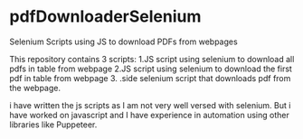 # pdfDownloaderSelenium
Selenium Scripts using JS to download PDFs from webpages

This repository contains 3 scripts:
  1.JS script using selenium to download all pdfs in table from webpage 
  2.JS script using selenium to download the first pdf in table from webpage
  3. .side selenium script that downloads pdf from the webpage.

i have written the js scripts as I am not very well versed with selenium. But i have worked on javascript and I have experience in automation using other libraries like Puppeteer.
